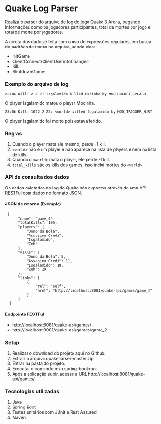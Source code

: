 # Quake Log Parser
  
  Realiza o parser do arquivo de log do jogo Quake 3 Arena, pegando informações como os jogadores participantes, total de mortes por jogo e total de morte por jogadores.
  
  A coleta dos dados é feita com o uso de expressões regulares, em busca de padrões de textos no arquivo, sendo eles:
   - InitGame
   - ClientConnect/ClientUserinfoChanged
   - Kill:
   - ShutdownGame:
  
  ### Exemplo do arquivo de log
    22:06 Kill: 2 3 7: Isgalamido killed Mocinha by MOD_ROCKET_SPLASH
  O player Isgalamido matou o player Mocinha.  
    
    23:06 Kill: 1022 2 22: <world> killed Isgalamido by MOD_TRIGGER_HURT
  O player Isgalamido foi morto pois estava ferido.
  
  ### Regras
  1. Quando o player mata ele mesmo, perde -1 kill.  
  2. `<world>` não é um player e não aparece na lista de players e nem na lista de kills.
  3. Quando o `<world>` mata o player, ele perde -1 kill.
  4. `total_kills` são os kills dos games, isso inclui mortes do `<world>`.  
  
  
  ### API de consulta dos dados
  Os dados coletados no log do Quake são expostos através de uma API RESTFul com dados no formato JSON.  
  
  #### JSON de retorno (Exemplo)
  ```
   {
        "name": "game_4",
        "totalKills": 105,
        "players": [
            "Dono da Bola",
            "Assasinu Credi",
            "Isgalamido",
            "Zeh"
        ],
        "kills": {
            "Dono da Bola": 5,
            "Assasinu Credi": 11,
            "Isgalamido": 19,
            "Zeh": 20
        },
        "links": [
            {
                "rel": "self",
                "href": "http://localhost:8081/quake-api/games/game_4"
            }
        ]
    }
  ```
  
  #### Endpoints RESTFul
   - http://localhost:8081/quake-api/games/
   - http://localhost:8081/quake-api/games/game_2
   
  ### Setup
  1. Realizar o download do projeto aqui no Github.
  2. Extrair o arquivo quakeparser-master.zip
  3. Entrar na pasta do projeto.
  4. Executar o comando mvn spring-boot:run
  5. Após a aplicação subir, acesse a URL http://localhost:8081/quake-api/games/
  
  ### Tecnologias utilizadas
  1. Java
  2. Spring Boot
  3. Testes unitários com JUnit e Rest Assured
  4. Maven
